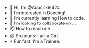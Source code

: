 - 👋 Hi, I’m @Aubsickle424
- 👀 I’m interested in Dancing!
- 🌱 I’m currently learning How to code.
- 💞️ I’m looking to collaborate on ...
- 📫 How to reach me ...
- 😄 Pronouns: I am a Girl.
- ⚡ Fun fact: I'm a Trainee.

<!---
Aubsickle424/Aubsickle424 is a ✨ special ✨ repository because its `README.md` (this file) appears on your GitHub profile.
You can click the Preview link to take a look at your changes.
--->
